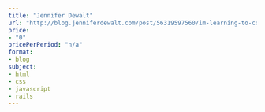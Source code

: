 ```yaml
---
title: "Jennifer Dewalt"
url: "http://blog.jenniferdewalt.com/post/56319597560/im-learning-to-code-by-building-180-websites-in#_=_"
price: 
- "0"
pricePerPeriod: "n/a"
format: 
- blog
subject: 
- html
- css
- javascript
- rails
---
```

